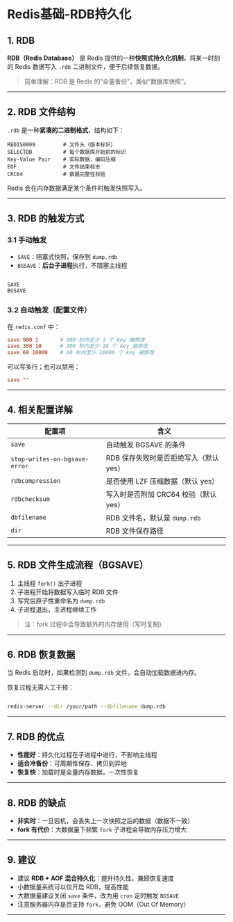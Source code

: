# Redis基础-RDB持久化

## 1. RDB

**RDB（Redis Database）** 是 Redis 提供的一种**快照式持久化机制**，将某一时刻的 Redis 数据写入 `.rdb` 二进制文件，便于后续恢复数据。

> 简单理解：RDB 是 Redis 的“全量备份”，类似“数据库快照”。

---

## 2. RDB 文件结构

`.rdb` 是一种**紧凑的二进制格式**，结构如下：

```
REDIS0009         # 文件头（版本标识）
SELECTDB          # 每个数据库开始前的标识
Key-Value Pair    # 实际数据，编码压缩
EOF               # 文件结束标志
CRC64             # 数据完整性校验
```

Redis 会在内存数据满足某个条件时触发快照写入。

---

## 3. RDB 的触发方式

### 3.1 手动触发

- `SAVE`：阻塞式快照，保存到 `dump.rdb`
- `BGSAVE`：**后台子进程**执行，不阻塞主线程

```bash

SAVE
BGSAVE
```

### 3.2 自动触发（配置文件）

在 `redis.conf` 中：

```conf
save 900 1       # 900 秒内至少 1 个 key 被修改
save 300 10      # 300 秒内至少 10 个 key 被修改
save 60 10000    # 60 秒内至少 10000 个 key 被修改
```

可以写多行；也可以禁用：

```conf
save ""
```

---

## 4. 相关配置详解

| 配置项                        | 含义 |
|-------------------------------|------|
| `save`                        | 自动触发 BGSAVE 的条件 |
| `stop-writes-on-bgsave-error` | RDB 保存失败时是否拒绝写入（默认 yes）|
| `rdbcompression`              | 是否使用 LZF 压缩数据（默认 yes）|
| `rdbchecksum`                 | 写入时是否附加 CRC64 校验（默认 yes）|
| `dbfilename`                  | RDB 文件名，默认是 `dump.rdb` |
| `dir`                         | RDB 文件保存路径 |

---

## 5. RDB 文件生成流程（BGSAVE）

1. 主线程 `fork()` 出子进程
2. 子进程开始将数据写入临时 RDB 文件
3. 写完后原子性重命名为 `dump.rdb`
4. 子进程退出，主进程继续工作

> 注：fork 过程中会导致额外的内存使用（写时复制）

---

## 6. RDB 恢复数据

当 Redis 启动时，如果检测到 `dump.rdb` 文件，会自动加载数据进内存。

恢复过程无需人工干预：

```bash

redis-server --dir /your/path --dbfilename dump.rdb
```

---

## 7. RDB 的优点

- **性能好**：持久化过程在子进程中进行，不影响主线程
- **适合冷备份**：可周期性保存、拷贝到异地
- **恢复快**：加载时是全量内存数据，一次性恢复

---

## 8. RDB 的缺点

- **非实时**：一旦宕机，会丢失上一次快照之后的数据（数据不一致）
- **fork 有代价**：大数据量下频繁 `fork` 子进程会导致内存压力增大

---

## 9. 建议

- 建议 **RDB + AOF 混合持久化**：提升持久性，兼顾恢复速度
- 小数据量系统可以仅开启 RDB，提高性能
- 大数据量建议关闭 `save` 条件，改为用 `cron` 定时触发 `BGSAVE`
- 注意服务器内存是否支持 `fork`，避免 OOM（Out Of Memory）

---



